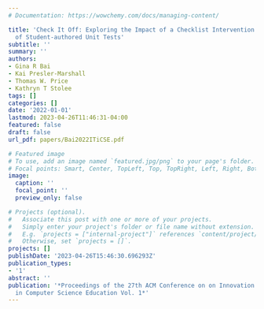 ```yaml
---
# Documentation: https://wowchemy.com/docs/managing-content/

title: 'Check It Off: Exploring the Impact of a Checklist Intervention on the Quality
  of Student-authored Unit Tests'
subtitle: ''
summary: ''
authors:
- Gina R Bai
- Kai Presler-Marshall
- Thomas W. Price
- Kathryn T Stolee
tags: []
categories: []
date: '2022-01-01'
lastmod: 2023-04-26T11:46:31-04:00
featured: false
draft: false
url_pdf: papers/Bai2022ITiCSE.pdf

# Featured image
# To use, add an image named `featured.jpg/png` to your page's folder.
# Focal points: Smart, Center, TopLeft, Top, TopRight, Left, Right, BottomLeft, Bottom, BottomRight.
image:
  caption: ''
  focal_point: ''
  preview_only: false

# Projects (optional).
#   Associate this post with one or more of your projects.
#   Simply enter your project's folder or file name without extension.
#   E.g. `projects = ["internal-project"]` references `content/project/deep-learning/index.md`.
#   Otherwise, set `projects = []`.
projects: []
publishDate: '2023-04-26T15:46:30.696293Z'
publication_types:
- '1'
abstract: ''
publication: '*Proceedings of the 27th ACM Conference on on Innovation and Technology
  in Computer Science Education Vol. 1*'
---
```

